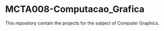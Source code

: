 # MCTA008-Computacao_Grafica
This repository contain the projects for the subject of Computer Graphics.
